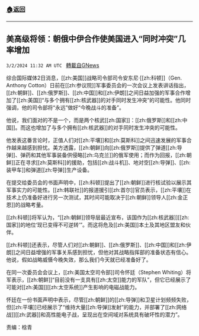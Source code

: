 ###  [:house:返回](README.md)
---


## 美高级将领：朝俄中伊合作使美国进入“同时冲突”几率增加
`3/2/2024 11:32 AM UTC ` [轉載自GNews](https://gnews.org/articles/2359634)

综合国际媒体2日消息，[[zh:美国]]战略司令部司令安东尼·[[zh:科顿]]（Gen. Anthony Cotton）日前在[[zh:参议院]]军事委员会的一次会议上发表讲话指出，[[zh:朝鲜]]、[[zh:俄罗斯]]、[[zh:中国]]和[[zh:伊朗]]之间日益加强的军事合作增加了[[zh:美国]]“与多个拥有[[zh:核武器]]的对手同时发生冲突”的可能性。他同时强调，他的司令部将“永远”做好“今晚战斗的准备”。

他说，我们面对的不是一个，而是两个核武[[zh:国家]]：[[zh:俄罗斯]]和[[zh:中国]]。而这也增加了与多个拥有[[zh:核武器]]的对手同时发生冲突的可能性。

他发表这番言论时，正值人们对[[zh:平壤]]和[[zh:莫斯科]]之间迅速发展的军事合作越来越感到担忧。美方透露，[[zh:朝鲜]]向[[zh:俄罗斯]]提供了弹道[[zh:导弹]]、弹药和其他军事装备供侵略[[zh:乌克兰]]的俄军使用；而作为回报，[[zh:朝鲜]]正在寻求[[zh:莫斯科]]的援助，包括[[zh:战斗机]]、地对空[[zh:导弹]]、[[zh:装甲车]]和弹道[[zh:导弹]]生产设备。

在提交给委员会的书面声明中，[[zh:科顿]]提出了[[zh:朝鲜]]进行核试验以展示其军事实力的可能性。[[zh:韩联社]]的报道援引[[zh:首尔]]官员表示，[[zh:平壤]]在技术上仍准备好进行另一次测试，其时间可能取决于[[zh:朝鲜]]领导人[[zh:金正恩]]的战略考量。

[[zh:科顿]]将军认为，“[[zh:朝鲜]]领导层最近宣布，该国作为[[zh:核武器]][[zh:国家]]的地位‘现已变得不可逆转’”。而这将危及[[zh:美国]]本土及其地区盟友和伙伴。

[[zh:科顿]]还表示，尽管人们对[[zh:朝鲜]]、[[zh:俄罗斯]]、[[zh:中国]]和[[zh:伊朗]]之间日益增强的军事关系感到担忧，但他对其战略指挥部的准备状态有信心。他说，假如战略威慑今晚失效，那么我们今天就已经准备好了。

在同一次委员会会议上，[[zh:美国太空司令部]]司令怀廷（Stephen Whiting）将军表示，[[zh:朝鲜]]“目前没有一支具有[[zh:太空]]能力的军队”，但它已经展示了可能对[[zh:美国]][[zh:太空系统]]产生影响的电磁战能力。

怀廷在一份书面声明中表示，尽管[[zh:朝鲜]]的[[zh:导弹]]和卫星计划频频失败，但[[zh:平壤]]已经展示了“维持大量[[zh:导弹]]发射”的能力，并部署了[[zh:网络战]][[zh:武器]]和高性能电子战，呈现出在空间域对系统具有破坏性的潜力”。

责编：梒青
